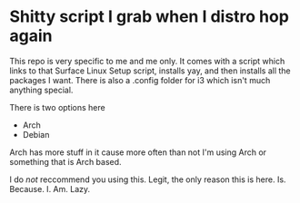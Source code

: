 # Shitty script I grab when I distro hop again

This repo is very specific to me and me only. It comes with a script which links to that Surface Linux Setup script, installs yay, and then installs all the packages I want. There is also a .config folder for i3 which isn't much anything special.

There is two options here

* Arch
* Debian

Arch has more stuff in it cause more often than not I'm using Arch or something that is Arch based. 

I do *not* reccommend you using this. Legit, the only reason this is here. Is. Because. I. Am. Lazy.
